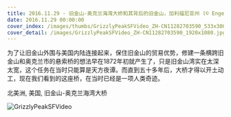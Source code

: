 ```yaml
---
title: 2016.11.29 - 旧金山-奥克兰海湾大桥和其背后的旧金山，加利福尼亚州 (© Engel Ching/Alamy)
date: 2016.11.29 00:00:00
cover_index: /images/thumbs/GrizzlyPeakSFVideo_ZH-CN11282703590_533x300.jpg
cover_detail: /images/GrizzlyPeakSFVideo_ZH-CN11282703590_1920x1080.jpg
---
```


为了让旧金山外围与美国内陆连接起来，保住旧金山的贸易优势，修建一条横跨旧金山和奥克兰市的悬索桥的想法早在1872年初就产生了，只是旧金山湾实在太深太宽，这个任务在当时只能算是天方夜谭。而直到五十多年后，大桥才得以开土动工，现在我们看到的这座桥，在当时已经是一项人类奇迹。

北美洲, 美国, 旧金山-奥克兰海湾大桥

![GrizzlyPeakSFVideo](/images/GrizzlyPeakSFVideo_ZH-CN11282703590_1920x1080.jpg)
